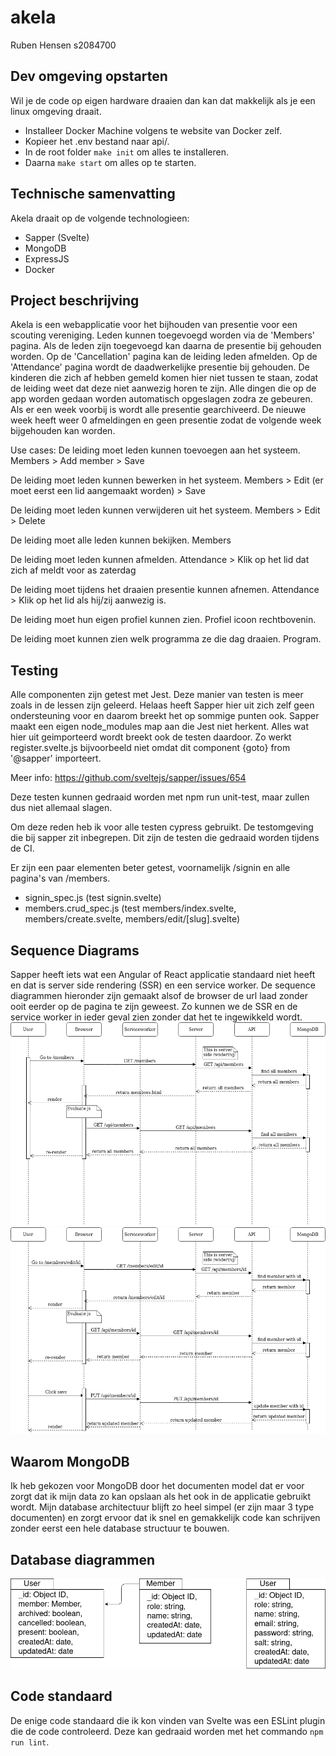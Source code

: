 # akela
Ruben Hensen
s2084700

## Dev omgeving opstarten
Wil je de code op eigen hardware draaien dan kan dat makkelijk als je een linux omgeving draait.
- Installeer Docker Machine volgens te website van Docker zelf.
- Kopieer het .env bestand naar api/.
- In de root folder `make init` om alles te installeren.
- Daarna `make start` om alles op te starten.

## Technische samenvatting
Akela draait op de volgende technologieen:
- Sapper (Svelte)
- MongoDB
- ExpressJS
- Docker

## Project beschrijving
Akela is een webapplicatie voor het bijhouden van presentie voor een scouting vereniging.
Leden kunnen toegevoegd worden via de 'Members' pagina. Als de leden zijn toegevoegd kan daarna de presentie bij gehouden worden. Op de 'Cancellation' pagina kan de leiding leden afmelden. Op de 'Attendance' pagina wordt de daadwerkelijke presentie bij gehouden. De kinderen die zich af hebben gemeld komen hier niet tussen te staan, zodat de leiding weet dat deze niet aanwezig horen te zijn. Alle dingen die op de app worden gedaan worden automatisch opgeslagen zodra ze gebeuren. Als er een week voorbij is wordt alle presentie gearchiveerd. De nieuwe week heeft weer 0 afmeldingen en geen presentie zodat de volgende week bijgehouden kan worden.

Use cases:
De leiding moet leden kunnen toevoegen aan het systeem.
	Members > Add member > Save

De leiding moet leden kunnen bewerken in het systeem.
	Members > Edit (er moet eerst een lid aangemaakt worden) > Save

De leiding moet leden kunnen verwijderen uit het systeem.
	Members > Edit > Delete

De leiding moet alle leden kunnen bekijken.
	Members

De leiding moet leden kunnen afmelden.
	Attendance > Klik op het lid dat zich af meldt voor as zaterdag

De leiding moet tijdens het draaien presentie kunnen afnemen.
	Attendance > Klik op het lid als hij/zij aanwezig is.
	
De leiding moet hun eigen profiel kunnen zien.
	Profiel icoon rechtbovenin.
	
De leiding moet kunnen zien welk programma ze die dag draaien.
	Program.
	

## Testing
Alle componenten zijn getest met Jest. Deze manier van testen is meer zoals in de lessen zijn geleerd. Helaas heeft Sapper hier uit zich zelf geen ondersteuning voor en daarom breekt het op sommige punten ook. Sapper maakt een eigen node_modules map aan die Jest niet herkent. Alles wat hier uit geimporteerd wordt breekt ook de testen daardoor. Zo werkt register.svelte.js bijvoorbeeld niet omdat dit component {goto} from '@sapper' importeert. 

Meer info: https://github.com/sveltejs/sapper/issues/654

Deze testen kunnen gedraaid worden met npm run unit-test, maar zullen dus niet allemaal slagen.

Om deze reden heb ik voor alle testen cypress gebruikt. De testomgeving die bij sapper zit inbegrepen. Dit zijn de testen die gedraaid worden tijdens de CI.

Er zijn een paar elementen beter getest, voornamelijk /signin en alle pagina's van /members. 
- signin_spec.js (test signin.svelte)
- members.crud_spec.js (test members/index.svelte, members/create.svelte, members/edit/[slug].svelte)

## Sequence Diagrams
Sapper heeft iets wat een Angular of React applicatie standaard niet heeft en dat is server side rendering (SSR) en een service worker. De sequence diagrammen hieronder zijn gemaakt alsof de browser de url laad zonder ooit eerder op de pagina te zijn geweest. Zo kunnen we de SSR en de service worker in ieder geval zien zonder dat het te ingewikkeld wordt.
![get members sequence diagram](getmembers.png)
![put members sequence diagram](putmembers.png)

## Waarom MongoDB
Ik heb gekozen voor MongoDB door het documenten model dat er voor zorgt dat ik mijn data zo kan opslaan als het ook in de applicatie gebruikt wordt. Mijn database architectuur blijft zo heel simpel (er zijn maar 3 type documenten) en zorgt ervoor dat ik snel en gemakkelijk code kan schrijven zonder eerst een hele database structuur te bouwen.

## Database diagrammen
![akela database diagram](akeladbdiagram.png)

## Code standaard
De enige code standaard die ik kon vinden van Svelte was een ESLint plugin die de code controleerd. Deze kan gedraaid worden met het commando `npm run lint`.
